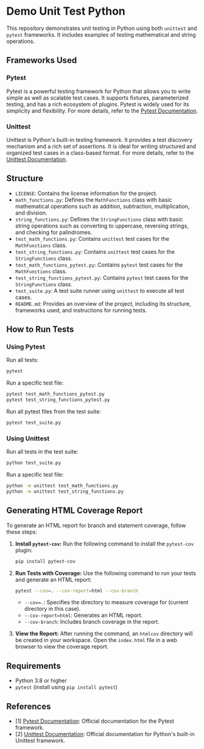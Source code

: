 # Demo Unit Test Python

This repository demonstrates unit testing in Python using both `unittest` and `pytest` frameworks. It includes examples of testing mathematical and string operations.

## Frameworks Used

### Pytest

Pytest is a powerful testing framework for Python that allows you to write simple as well as scalable test cases. It supports fixtures, parameterized testing, and has a rich ecosystem of plugins. Pytest is widely used for its simplicity and flexibility. For more details, refer to the [Pytest Documentation](https://docs.pytest.org/en/stable/).

### Unittest

Unittest is Python's built-in testing framework. It provides a test discovery mechanism and a rich set of assertions. It is ideal for writing structured and organized test cases in a class-based format. For more details, refer to the [Unittest Documentation](https://docs.python.org/3/library/unittest.html).

## Structure

- `LICENSE`: Contains the license information for the project.
- `math_functions.py`: Defines the `MathFunctions` class with basic mathematical operations such as addition, subtraction, multiplication, and division.
- `string_functions.py`: Defines the `StringFunctions` class with basic string operations such as converting to uppercase, reversing strings, and checking for palindromes.
- `test_math_functions.py`: Contains `unittest` test cases for the `MathFunctions` class.
- `test_string_functions.py`: Contains `unittest` test cases for the `StringFunctions` class.
- `test_math_functions_pytest.py`: Contains `pytest` test cases for the `MathFunctions` class.
- `test_string_functions_pytest.py`: Contains `pytest` test cases for the `StringFunctions` class.
- `test_suite.py`: A test suite runner using `unittest` to execute all test cases.
- `README.md`: Provides an overview of the project, including its structure, frameworks used, and instructions for running tests.

## How to Run Tests

### Using Pytest

Run all tests:

```bash
pytest
```

Run a specific test file:

```bash
pytest test_math_functions_pytest.py
pytest test_string_functions_pytest.py
```

Run all pytest files from the test suite:

```bash
pytest test_suite.py
```

### Using Unittest

Run all tests in the test suite:

```bash
python test_suite.py
```

Run a specific test file:

```bash
python -m unittest test_math_functions.py
python -m unittest test_string_functions.py
```

## Generating HTML Coverage Report

To generate an HTML report for branch and statement coverage, follow these steps:

1. **Install `pytest-cov`:**
   Run the following command to install the `pytest-cov` plugin:
   ```bash
   pip install pytest-cov
   ```

2. **Run Tests with Coverage:**
   Use the following command to run your tests and generate an HTML report:
   ```bash
   pytest --cov=. --cov-report=html --cov-branch
   ```

   - `--cov=.`: Specifies the directory to measure coverage for (current directory in this case).
   - `--cov-report=html`: Generates an HTML report.
   - `--cov-branch`: Includes branch coverage in the report.

3. **View the Report:**
   After running the command, an `htmlcov` directory will be created in your workspace. Open the `index.html` file in a web browser to view the coverage report.

## Requirements

- Python 3.8 or higher
- `pytest` (install using `pip install pytest`)

## References

- [1] [Pytest Documentation](https://docs.pytest.org/en/stable/): Official documentation for the Pytest framework.
- [2] [Unittest Documentation](https://docs.python.org/3/library/unittest.html): Official documentation for Python's built-in Unittest framework.
